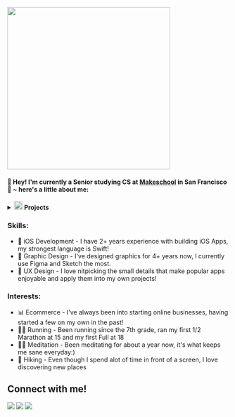 <p align="left">
<img src="https://i.imgur.com/kHJQE8Y.png" width="370px" align="center">
<p/>


#### 👋 Hey! I'm currently a Senior studying CS at [Makeschool](https://www.makeschool.com) in San Francisco🌉  ~ here's a little about me:


<details> 
<summary><img alt="swift-logo" src="https://upload.wikimedia.org/wikipedia/commons/thumb/9/9d/Swift_logo.svg/1138px-Swift_logo.svg.png" width="20px"></img><b> Projects</b></summary>
  <br></br>
  <p>
    <a href="https://github.com/iOSGonzo/MetrixV1">
      <img border="0" alt="Dreamly" src="https://i.imgur.com/ZkXPyR5.png" width="360" height="330">
    </a>
        <a href="https://github.com/iOSGonzo/dreamly">
      <img border="0" alt="W3Schools" src="https://i.imgur.com/6nQax7I.png" width="360" height="330">
    </a>

  </p>
</details> 


### Skills:
- 🍎 iOS Development - I have 2+ years experience with building iOS Apps, my strongest language is Swift!
- 🎨  Graphic Design - I've designed graphics for 4+ years now, I currently use Figma and Sketch the most.
- 📝  UX Design - I love nitpicking the small details that make popular apps enjoyable and apply them into my own projects!

### Interests:
- 📊 Ecommerce - I've always been into starting online businesses, having started a few on my own in the past!
- 🏃‍♂️ Running - Been running since the 7th grade, ran my first 1/2 Marathon at 15 and my first Full at 18
- 🧘‍♀️ Meditation - Been meditating for about a year now, it's what keeps me sane everyday:)
- 🌲 Hiking - Even though I spend alot of time in front of a screen, I love discovering new places




## Connect with me!
[<img src="https://img.shields.io/badge/twitter-%231DA1F2.svg?&style=for-the-badge&logo=twitter&logoColor=white" />](https://twitter.com/iOSGonzo) [<img src="https://img.shields.io/badge/medium-%2312100E.svg?&style=for-the-badge&logo=medium&logoColor=white" />](https://medium.com/@gnzox)  [<img src="https://img.shields.io/badge/linkedin-%230077B5.svg?&style=for-the-badge&logo=linkedin&logoColor=white" />](https://www.linkedin.com/in/gbm7/)



<!--
**iOSGonzo/iOSGonzo** is a ✨ _special_ ✨ repository because its `README.md` (this file) appears on your GitHub profile.

Here are some ideas to get you started:

- 🔭 I’m currently working on ...
- 🌱 I’m currently learning ...
- 👯 I’m looking to collaborate on ...
- 🤔 I’m looking for help with ...
- 💬 Ask me about ...
- 📫 How to reach me: ...
- 😄 Pronouns: ...
- ⚡ Fun fact: ...


<details> 
<summary><b><img src="https://cdn.discordapp.com/emojis/704024736950386728.gif" width="20px" align="center"> Fun Facts</b></summary>
body
</details>


-->

